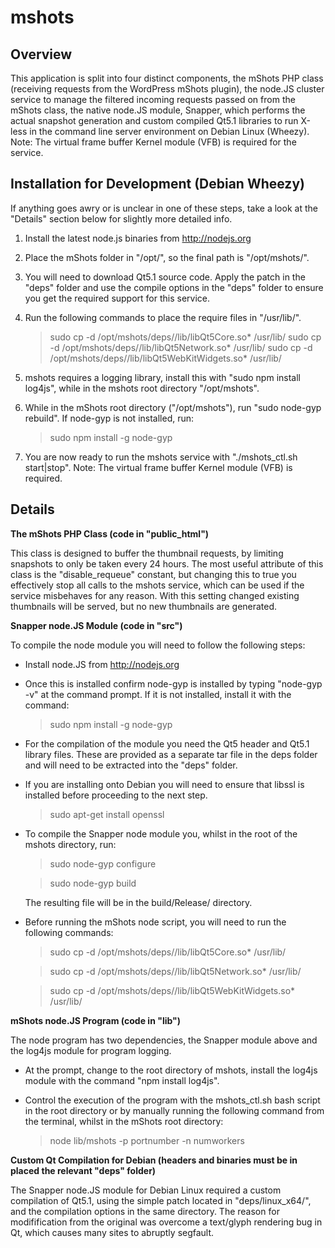 
mshots
=========

Overview
--------
This application is split into four distinct components, the mShots PHP class (receiving requests from the WordPress mShots plugin),
the node.JS cluster service to manage the filtered incoming requests passed on from the mShots class, the native node.JS module,
Snapper, which performs the actual snapshot generation and custom compiled Qt5.1 libraries to run X-less in the command line
server environment on Debian Linux (Wheezy). Note: The virtual frame buffer Kernel module (VFB) is required for the service.

Installation for Development (Debian Wheezy)
--------------------------------------------

If anything goes awry or is unclear in one of these steps, take a look at the "Details" section below for slightly more detailed info.

1) Install the latest node.js binaries from http://nodejs.org

2) Place the mShots folder in "/opt/", so the final path is "/opt/mshots/".

3) You will need to download Qt5.1 source code. Apply the patch in the "deps" folder and use the compile options in the "deps" folder to ensure you get the required support for this service.

4) Run the following commands to place the require files in "/usr/lib/".

	> sudo cp -d /opt/mshots/deps/<platform>/lib/libQt5Core.so* /usr/lib/
    > sudo cp -d /opt/mshots/deps/<platform>/lib/libQt5Network.so* /usr/lib/
    > sudo cp -d /opt/mshots/deps/<platform>/lib/libQt5WebKitWidgets.so* /usr/lib/

5) mshots requires a logging library, install this with "sudo npm install log4js", while in the mshots root directory "/opt/mshots".

6) While in the mShots root directory ("/opt/mshots"), run "sudo node-gyp rebuild". If node-gyp is not installed, run:

	> sudo npm install -g node-gyp

7) You are now ready to run the mshots service with "./mshots_ctl.sh start|stop". Note: The virtual frame buffer Kernel module (VFB) is required.

Details
-------

**The mShots PHP Class (code in "public_html")**

This class is designed to buffer the thumbnail requests, by limiting snapshots to only be taken every 24 hours. The most useful attribute
of this class is the "disable_requeue" constant, but changing this to true you effectively stop all calls to the mshots service, which
can be used if the service misbehaves for any reason. With this setting changed existing thumbnails will be served, but no new thumbnails
are generated.

**Snapper node.JS Module (code in "src")**

To compile the node module you will need to follow the following steps:

- Install node.JS from http://nodejs.org
- Once this is installed confirm node-gyp is installed by typing "node-gyp -v" at the command prompt.
	If it is not installed, install it with the command:

	> sudo npm install -g node-gyp
- For the compilation of the module you need the Qt5 header and Qt5.1 library files. These are provided as a separate tar file in the deps
	folder and will need to be extracted into the "deps" folder.
- If you are installing onto Debian you will need to ensure that libssl is installed before proceeding to the next step.

	> sudo apt-get install openssl
- To compile the Snapper node module you, whilst in the root of the mshots directory, run:

	> sudo node-gyp configure

	> sudo node-gyp build

	The resulting file will be in the build/Release/ directory.
- Before running the mShots node script, you will need to run the following commands:

	> sudo cp -d /opt/mshots/deps/<platform>/lib/libQt5Core.so* /usr/lib/

	> sudo cp -d /opt/mshots/deps/<platform>/lib/libQt5Network.so* /usr/lib/

	> sudo cp -d /opt/mshots/deps/<platform>/lib/libQt5WebKitWidgets.so* /usr/lib/

**mShots node.JS Program (code in "lib")**

The node program has two dependencies, the Snapper module above and the log4js module for program logging.
- At the prompt, change to the root directory of mshots, install the log4js module with the command "npm install log4js".
- Control the execution of the program with the mshots_ctl.sh bash script in the root directory or by manually running the following command from the terminal, whilst in the mShots root directory:

	> node lib/mshots -p portnumber -n numworkers

**Custom Qt Compilation for Debian (headers and binaries must be in placed the relevant "deps" folder)**

The Snapper node.JS module for Debian Linux required a custom compilation of Qt5.1, using the simple patch located in "deps/linux_x64/",
and the compilation options in the same directory. The reason for modifification from the original was overcome a text/glyph rendering bug
in Qt, which causes many sites to abruptly segfault.
